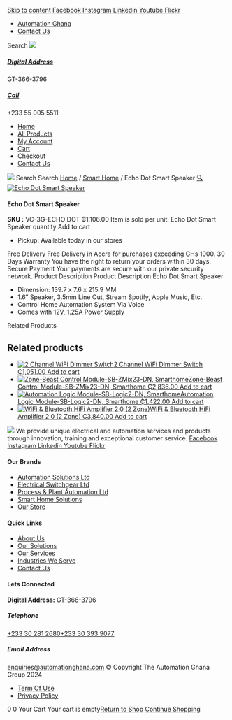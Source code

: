 [Skip to content](https://store.automationghana.com/product/echo-dot-smart-speaker/#content)
[ Facebook ](https://www.facebook.com/automationgh/) [ Instagram ](https://www.instagram.com/automationgh/) [ Linkedin ](https://www.linkedin.com/company/the-automation-ghana-limited/) [ Youtube ](https://www.youtube.com/channel/UCurrRDUSm5oIW39VXjn1u0w) [ Flickr ](https://www.flickr.com/photos/181794037@N07/)
  * [ Automation Ghana ](https://automationghana.com)
  * [ Contact Us ](https://store.automationghana.com/contact/)


Search
[ ![](https://store.automationghana.com/wp-content/uploads/2024/04/Website-TAGG-Logo-BLUE.png) ](https://store.automationghana.com/)
[ ](https://maps.app.goo.gl/m4xeaagWCNbLk4jM6)
#####  [ Digital Address ](https://maps.app.goo.gl/m4xeaagWCNbLk4jM6)
GT-366-3796 
[ ](tel:+233550055511)
#####  [ Call ](tel:+233550055511)
+233 55 005 5511 
  * [Home](https://store.automationghana.com/)
  * [All Products](https://store.automationghana.com/shop/)
  * [My Account](https://store.automationghana.com/my-account/)
  * [Cart](https://store.automationghana.com/cart/)
  * [Checkout](https://store.automationghana.com/checkout/)
  * [Contact Us](https://store.automationghana.com/contact/)


[![](https://store.automationghana.com/wp-content/uploads/2024/04/AutomationGhana_logo_white.png)](https://store.automationghana.com)
Search
Search
[Home](https://store.automationghana.com) / [Smart Home](https://store.automationghana.com/product-category/smart-home/) / Echo Dot Smart Speaker
[🔍](https://store.automationghana.com/product/echo-dot-smart-speaker/)
[![Echo Dot Smart Speaker](https://store.automationghana.com/wp-content/uploads/2021/10/Echo-Dot-Smart-Speaker.jpg)](https://store.automationghana.com/wp-content/uploads/2021/10/Echo-Dot-Smart-Speaker.jpg)
####  Echo Dot Smart Speaker 
**SKU :** VC-3G-ECHO DOT 
₵1,106.00
Item is sold per unit.
Echo Dot Smart Speaker quantity
Add to cart
  * Pickup: Available today in our stores


Free Delivery 
Free Delivery in Accra for purchases exceeding GHs 1000. 
30 Days Warranty 
You have the right to return your orders within 30 days. 
Secure Payment 
Your payments are secure with our private security network. 
Product Description
Product Description
Echo Dot Smart Speaker 
  * Dimension: 139.7 x 7.6 x 215.9 MM
  * 1.6″ Speaker, 3.5mm Line Out, Stream Spotify, Apple Music, Etc.
  * Control Home Automation System Via Voice
  * Comes with 12V, 1.25A Power Supply


Related Products 
## Related products
  * [![2 Channel WiFi Dimmer Switch](https://store.automationghana.com/wp-content/uploads/2021/10/image.thumb_.png.53d2d5bf0ada5ff3649de0faf116a756-300x300.png)2 Channel WiFi Dimmer Switch ₵1,051.00 ](https://store.automationghana.com/product/2-channel-wifi-dimmer-switch/)
[Add to cart](https://store.automationghana.com/product/echo-dot-smart-speaker/?add-to-cart=3571)
  * [![Zone-Beast Control Module-SB-ZMix23-DN, Smarthome](https://store.automationghana.com/wp-content/uploads/2021/03/DSC0766_1600x1067dF7bb3gOp6MrT_600x600-300x300.jpg)Zone-Beast Control Module-SB-ZMix23-DN, Smarthome ₵2,836.00 ](https://store.automationghana.com/product/smarthome-digital-output-dimmer-module/)
[Add to cart](https://store.automationghana.com/product/echo-dot-smart-speaker/?add-to-cart=3316)
  * [![Automation Logic Module-SB-Logic2-DN, Smarthome](https://store.automationghana.com/wp-content/uploads/2021/03/ContNew-300x300.jpeg)Automation Logic Module-SB-Logic2-DN, Smarthome ₵1,422.00 ](https://store.automationghana.com/product/smart-home-controller/)
[Add to cart](https://store.automationghana.com/product/echo-dot-smart-speaker/?add-to-cart=3313)
  * [![WiFi & Bluetooth HiFi Amplifier 2.0 \(2 Zone\)](https://store.automationghana.com/wp-content/uploads/2021/03/Streaming-1.png)WiFi & Bluetooth HiFi Amplifier 2.0 (2 Zone) ₵3,840.00 ](https://store.automationghana.com/product/wireless-streaming-multiroom-multizone-audio-system-2-zones/)
[Add to cart](https://store.automationghana.com/product/echo-dot-smart-speaker/?add-to-cart=3283)


![](https://store.automationghana.com/wp-content/uploads/2024/04/AutomationGhana_logo_white.png)
We provide unique electrical and automation services and products through innovation, training and exceptional customer service.
[ Facebook ](https://www.facebook.com/automationgh/) [ Instagram ](https://www.instagram.com/automationgh/) [ Linkedin ](https://www.linkedin.com/company/the-automation-ghana-limited/) [ Youtube ](https://www.youtube.com/channel/UCurrRDUSm5oIW39VXjn1u0w) [ Flickr ](https://www.flickr.com/photos/181794037@N07/)
#### Our Brands
  * [ Automation Solutions Ltd ](https://store.automationghana.com/product/echo-dot-smart-speaker/)
  * [ Electrical Switchgear Ltd ](https://store.automationghana.com/product/echo-dot-smart-speaker/)
  * [ Process & Plant Automation Ltd ](https://store.automationghana.com/product/echo-dot-smart-speaker/)
  * [ Smart Home Solutions ](https://store.automationghana.com/product/echo-dot-smart-speaker/)
  * [ Our Store ](https://store.automationghana.com/product/echo-dot-smart-speaker/)


#### Quick Links
  * [ About Us ](https://store.automationghana.com/product/echo-dot-smart-speaker/)
  * [ Our Solutions ](https://store.automationghana.com/product/echo-dot-smart-speaker/)
  * [ Our Services ](https://store.automationghana.com/product/echo-dot-smart-speaker/)
  * [ Industries We Serve ](https://store.automationghana.com/product/echo-dot-smart-speaker/)
  * [ Contact Us ](https://store.automationghana.com/product/echo-dot-smart-speaker/)


#### Lets Connected
[**Digital Address:** GT-366-3796](https://maps.app.goo.gl/m4xeaagWCNbLk4jM6)
#####  Telephone 
[ +233 30 281 2680](tel:+233302812680)[+233 30 393 9077](https://store.automationghana.com/product/echo-dot-smart-speaker/+233303939077)
#####  Email Address 
enquiries@automationghana.com 
© Copyright The Automation Ghana Group 2024
  * [ Term Of Use ](https://store.automationghana.com/product/echo-dot-smart-speaker/)
  * [ Privacy Policy ](https://store.automationghana.com/product/echo-dot-smart-speaker/)


0
0
Your Cart
Your cart is empty[Return to Shop](https://store.automationghana.com/shop/)
[Continue Shopping](https://store.automationghana.com/product/echo-dot-smart-speaker/)
